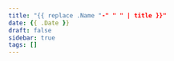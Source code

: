 ```yaml
---
title: "{{ replace .Name "-" " " | title }}"
date: {{ .Date }}
draft: false
sidebar: true
tags: []
---
```


